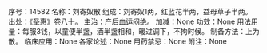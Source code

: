 序号：14582
名称：刘寄奴散
组成：刘寄奴1两，红蓝花半两，益母草子半两。
出处：《圣惠》卷八十。
主治：产后血运闷绝。
加减：None
功效：None
用法用量：每服3钱，以童便半盏，酒半盏相和，暖过调下，不拘时候。
制备方法：上为散。
临床应用：None
各家论述：None
用药禁忌：None
附注：None
